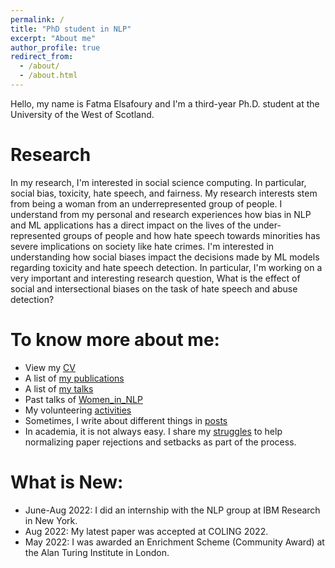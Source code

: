 ```yaml
---
permalink: /
title: "PhD student in NLP"
excerpt: "About me"
author_profile: true
redirect_from:
  - /about/
  - /about.html
---
```

Hello, my name is Fatma Elsafoury and I'm a third-year Ph.D. student at the University of the West of Scotland.

Research
========
<p>In my research, I'm interested in social science computing. In particular, social bias, toxicity, hate speech, 
and fairness. My research interests stem from being a woman from an underrepresented group of people. 
I understand from my personal and research experiences how bias in NLP and ML applications has a direct 
impact on the lives of the under-represented groups of people and how hate speech towards minorities has 
severe implications on society like hate crimes. I'm interested in understanding 
how social biases impact the decisions made by ML models regarding toxicity and hate speech detection.
In particular, I'm working on a very important and interesting research question, What is the effect of social and 
intersectional biases on the task of hate speech and abuse detection?</p>

To know more about me:
======================
* View my [CV](files/Fatma_Elsafoury.pdf)
* A list of [my publications](publications.md)
* A list of [my talks](talks.md)
* Past talks of [Women_in_NLP](womenInNlp.md)
* My volunteering [activities](activities.md)
* Sometimes, I write about different things in [posts](posts.md)
* In academia, it is not always easy. I share my [struggles](struggles.md) to help normalizing paper rejections and setbacks as part of the process.

**What is New:**
=============
* June-Aug 2022: I did an internship with  the NLP group at IBM Research in New York.
* Aug 2022: My latest paper was accepted at COLING 2022.
* May 2022: I was awarded an Enrichment Scheme (Community Award) at the Alan Turing Institute in London.





